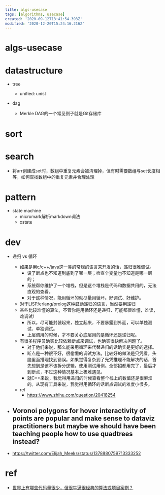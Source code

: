 ```yaml
---
title: algs-usecase
tags: [algorithms, usecase]
created: '2020-09-12T13:41:54.393Z'
modified: '2020-12-20T15:24:16.216Z'
---
```


# algs-usecase

# datastructure

- tree
  - unified: unist

- dag
  - Merkle DAG的一个常见例子就是Git存储库
# sort

# search

- 将arr创建成set时，数组中重复元素会被清理掉，但有时需要数组与set长度相等，如何查找数组中的重复元素并合理处理
# pattern
- state machine
  - micromark解析markdown词法
  - xstate
# dev
- 递归 vs 循环
  - 如果是用c/c++/java这一类的常规的语言来开发的话，递归很难调试。
    - 设了断点也不知道到底到了哪一层；检查个变量也不知道是哪一层的；
    - 系统帮你维护了一个堆栈，但是这个堆栈是代码和数据共用的，无法直观的查看。
    - 对于这种情况，能用循环的就尽量用循环，好调试、好维护。
  - 对于LISP/erlang/prolog这种鼓励递归的语言，当然要用递归
  - 某些比较难懂的算法，不管你是用循环还是递归，可能都很难懂，难读，难调试! 
    - 所以，尽可能封装起来，独立起来，不要暴露到外面，可以单独测试、单独调试。
    - 上层调用的时候，才不要关心底层用的是循环还是递归呢。
  - 有很多程序员确实比较依赖断点来调试，也确实很快解决问题了。
    - 对于他们来说，那么能采用循环来代替递归的话确实是更好的选择。
    - 断点是一种很不好，很偷懒的调试方法。比较好的做法是只凭看，头脑里面推理找到错误。如果觉得复杂到了光凭推理不能解决的话，首先想到是该不该拆分逻辑，使用测试用例。全部招都用完了，最后才到断点，不过这种情况基本上极难遇见。
    - 就C++来说，我觉得用递归的时候查看整个栈上的数值还是很麻烦的。从现有工具来说，我觉得用循环的话断点调试的难度小很多。
  - ref
    - https://www.zhihu.com/question/20418254

- ## Voronoi polygons for hover interactivity of points are popular and make sense to dataviz practitioners but maybe we should have been teaching people how to use quadtrees instead? 
- https://twitter.com/Elijah_Meeks/status/1378880759713333252
# ref
- [世界上有哪些代码量很少，但很牛逼很经典的算法或项目案例？](https://www.zhihu.com/question/358255792)
